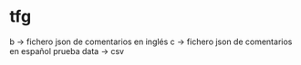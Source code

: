 # tfg
b -> fichero json de comentarios en inglés
c -> fichero json de comentarios en español
prueba
data -> csv
